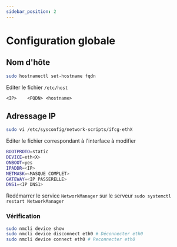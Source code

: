 ```yaml
---
sidebar_position: 2
---
```

# Configuration globale

## Nom d'hôte

```bash
sudo hostnamectl set-hostname fqdn
```

Editer le fichier `/etc/host`
```
<IP> 	<FQDN> <hostname>
```

## Adressage IP
```bash
sudo vi /etc/sysconfig/network-scripts/ifcg-ethX
```

Editer le fichier correspondant à l'interface à modifier

```bash
BOOTPROTO=static
DEVICE=eth<X>
ONBOOT=yes
IPADDR=<IP>
NETMASK=<MASQUE COMPLET>
GATEWAY=<IP PASSERELLE>
DNS1=<IP DNS1>
```

Redémarrer le service `NetworkManager` sur le serveur `sudo systemctl restart NetworkManager`

### Vérification
```bash
sudo nmcli device show
sudo nmcli device disconnect eth0 # Déconnecter eth0
sudo nmcli device connect eth0 # Reconnecter eth0
```
